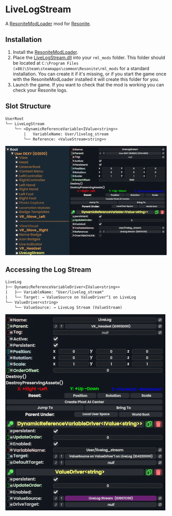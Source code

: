 # LiveLogStream

A [ResoniteModLoader](https://github.com/resonite-modding-group/ResoniteModLoader) mod for [Resonite](https://resonite.com/).


## Installation

1. Install the [ResoniteModLoader](https://github.com/resonite-modding-group/ResoniteModLoader).
2. Place the [LiveLogStream.dll](https://github.com/Dexy/LiveLogStream/releases/latest/download/LiveLogStream.dll) into your `rml_mods` folder. This folder should be located at `C:\Program Files (x86)\Steam\steamapps\common\Resonite\rml_mods` for a standard installation. You can create it if it's missing, or if you start the game once with the ResoniteModLoader installed it will create this folder for you.
3. Launch the game. If you want to check that the mod is working you can check your Resonite logs.





## Slot Structure

```
UserRoot
└── LiveLogStream
    └── <DynamicReferenceVariable<IValue<string>>
        |   VariableName: User/livelog_stream
        └── Reference: <ValueStream<string>>
```
![LiveLogStreamSlot](img/LiveLogStreamSlot.png)

## Accessing the Log Stream

```
LiveLog
├── DynamicReferenceVariableDriver<IValue<string>>
|   ├── VariableName: "User/livelog_stream"
|   └── Target: → ValueSource on ValueDriver^1 on LiveLog
└── ValueDriver<string>
    └── ValueSource: → LiveLog Stream (ValueStream)
```
![LiveLogSlot](img/LiveLogSlot.png)